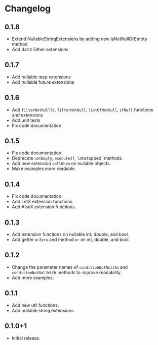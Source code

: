# Changelog

## 0.1.8
- Extend NullableStringExtensions by adding new isNotNullOrEmpty method
- Add dartz Either extensions

## 0.1.7
- Add nullable map extensions
- Add nullable future extensions

## 0.1.6
- Add `filterNotNullTo`, `filterNotNull`, `listOfNotNull`, `ifNull` functions and extensions
- Add unit tests
- Fix code documentation

## 0.1.5
- Fix code documentation.
- Deprecate `notEmpty`, `executeIf`, 'unwrapped' methods.
- Add new extension `callWhen` on nullable objects.
- Make examples more readable.

## 0.1.4
- Fix code documentation.
- Add LetX extension functions.
- Add AlsoX extension functions.

## 0.1.3
- Add extension functions on nullable int, double, and bool.
- Add getter `orZero` and method `or` on int, double, and bool.

## 0.1.2

- Change the parameter names of `conditionNotNullAs` and `conditionNotNullWith`
  methods to improve readability.
- Add more examples.

## 0.1.1

- Add new util functions.
- Add nullable string extensions.

## 0.1.0+1

- Initial release.
